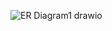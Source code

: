 ![ER Diagram1 drawio](https://github.com/user-attachments/assets/b0c8f9b0-9962-4817-a03f-1998693ca3f4)
